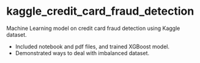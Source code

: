 # kaggle_credit_card_fraud_detection
Machine Learning model on credit card fraud detection using Kaggle dataset.
* Included notebook and pdf files, and trained XGBoost model.
* Demonstrated ways to deal with imbalanced dataset.
